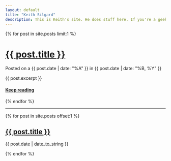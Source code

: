 ```yaml
---
layout: default
title: "Keith Silgard"
description: This is Keith's site. He does stuff here. If you're a geek, you just might like it. If you're not, save yourself a click and move along.
---
```

{% for post in site.posts limit:1 %}
<h1><a href="{{ post.url }}">{{ post.title }}</a></h1>
<p class="meta">Posted on a <date class="date" datetime="{{ post.date }}">{{ post.date | date: "%A" }} in {{ post.date | date: "%B, %Y" }}</date></p>
{{ post.excerpt }}
<h4><a href="{{post.url}}">Keep reading</a></h4>
{% endfor %}

***
{% for post in site.posts offset:1 %}
<h2><a href="{{ post.url }}">{{ post.title }}</a></h2>
<p class="meta">{{ post.date | date_to_string }}</p>
{% endfor %}